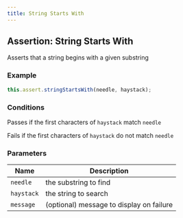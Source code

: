 ```yaml
---
title: String Starts With 
---
```


## Assertion: String Starts With 

Asserts that a string begins with a given substring 

### Example 

```ts 
this.assert.stringStartsWith(needle, haystack);
``` 

### Conditions 

Passes if the first characters of `haystack` match `needle`

Fails if the first characters of `haystack` do not match `needle` 

### Parameters 

| Name | Description | 
|---|---| 
| `needle` | the substring to find |
| `haystack` | the string to search |
| `message` | (optional) message to display on failure |